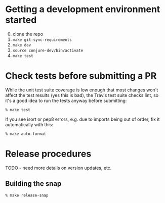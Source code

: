 # Getting a development environment started

0. clone the repo
1. `make git-sync-requirements`
2. `make dev`
3. `source conjure-dev/bin/activate`
3. `make test`

# Check tests before submitting a PR

While the unit test suite coverage is low enough that most changes
won't affect the test results (yes this is bad), the Travis test suite
checks lint, so it's a good idea to run the tests anyway before submitting:

```
% make test
```

If you see isort or pep8 errors, e.g. due to imports being out of
order, fix it automatically with this:

```
% make auto-format
```

# Release procedures
TODO - need more details on version updates, etc.

## Building the snap

```
% make release-snap
```
